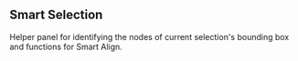 ## Smart Selection

Helper panel for identifying the nodes of current selection's bounding box and functions for Smart Align.
